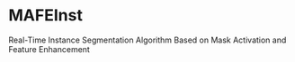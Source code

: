 # MAFEInst
Real-Time Instance Segmentation Algorithm Based on Mask Activation and Feature Enhancement
